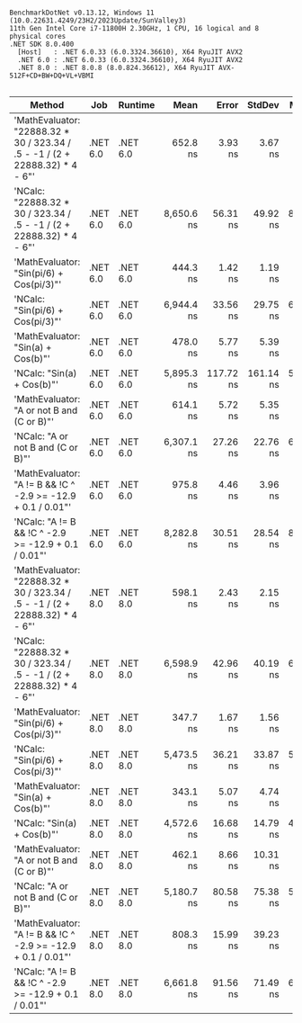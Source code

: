 ```

BenchmarkDotNet v0.13.12, Windows 11 (10.0.22631.4249/23H2/2023Update/SunValley3)
11th Gen Intel Core i7-11800H 2.30GHz, 1 CPU, 16 logical and 8 physical cores
.NET SDK 8.0.400
  [Host]   : .NET 6.0.33 (6.0.3324.36610), X64 RyuJIT AVX2
  .NET 6.0 : .NET 6.0.33 (6.0.3324.36610), X64 RyuJIT AVX2
  .NET 8.0 : .NET 8.0.8 (8.0.824.36612), X64 RyuJIT AVX-512F+CD+BW+DQ+VL+VBMI


```
| Method                                                                       | Job      | Runtime  | Mean       | Error     | StdDev    | Median     | Gen0   | Allocated |
|----------------------------------------------------------------------------- |--------- |--------- |-----------:|----------:|----------:|-----------:|-------:|----------:|
| &#39;MathEvaluator: &quot;22888.32 * 30 / 323.34 / .5 - -1 / (2 + 22888.32) * 4 - 6&quot;&#39; | .NET 6.0 | .NET 6.0 |   652.8 ns |   3.93 ns |   3.67 ns |   652.9 ns | 0.0067 |      88 B |
| &#39;NCalc: &quot;22888.32 * 30 / 323.34 / .5 - -1 / (2 + 22888.32) * 4 - 6&quot;&#39;         | .NET 6.0 | .NET 6.0 | 8,650.6 ns |  56.31 ns |  49.92 ns | 8,642.5 ns | 0.3967 |    5160 B |
| &#39;MathEvaluator: &quot;Sin(pi/6) + Cos(pi/3)&quot;&#39;                                     | .NET 6.0 | .NET 6.0 |   444.3 ns |   1.42 ns |   1.19 ns |   444.5 ns | 0.0067 |      88 B |
| &#39;NCalc: &quot;Sin(pi/6) + Cos(pi/3)&quot;&#39;                                             | .NET 6.0 | .NET 6.0 | 6,944.4 ns |  33.56 ns |  29.75 ns | 6,947.8 ns | 0.2899 |    3688 B |
| &#39;MathEvaluator: &quot;Sin(a) + Cos(b)&quot;&#39;                                           | .NET 6.0 | .NET 6.0 |   478.0 ns |   5.77 ns |   5.39 ns |   478.0 ns | 0.0563 |     712 B |
| &#39;NCalc: &quot;Sin(a) + Cos(b)&quot;&#39;                                                   | .NET 6.0 | .NET 6.0 | 5,895.3 ns | 117.72 ns | 161.14 ns | 5,871.4 ns | 0.1984 |    2496 B |
| &#39;MathEvaluator: &quot;A or not B and (C or B)&quot;&#39;                                   | .NET 6.0 | .NET 6.0 |   614.1 ns |   5.72 ns |   5.35 ns |   612.6 ns | 0.0687 |     872 B |
| &#39;NCalc: &quot;A or not B and (C or B)&quot;&#39;                                           | .NET 6.0 | .NET 6.0 | 6,307.1 ns |  27.26 ns |  22.76 ns | 6,311.6 ns | 0.1678 |    2168 B |
| &#39;MathEvaluator: &quot;A != B &amp;&amp; !C ^ -2.9 &gt;= -12.9 + 0.1 / 0.01&quot;&#39;                 | .NET 6.0 | .NET 6.0 |   975.8 ns |   4.46 ns |   3.96 ns |   975.6 ns | 0.0687 |     872 B |
| &#39;NCalc: &quot;A != B &amp;&amp; !C ^ -2.9 &gt;= -12.9 + 0.1 / 0.01&quot;&#39;                         | .NET 6.0 | .NET 6.0 | 8,282.8 ns |  30.51 ns |  28.54 ns | 8,283.8 ns | 0.3967 |    5104 B |
| &#39;MathEvaluator: &quot;22888.32 * 30 / 323.34 / .5 - -1 / (2 + 22888.32) * 4 - 6&quot;&#39; | .NET 8.0 | .NET 8.0 |   598.1 ns |   2.43 ns |   2.15 ns |   597.4 ns | 0.0067 |      88 B |
| &#39;NCalc: &quot;22888.32 * 30 / 323.34 / .5 - -1 / (2 + 22888.32) * 4 - 6&quot;&#39;         | .NET 8.0 | .NET 8.0 | 6,598.9 ns |  42.96 ns |  40.19 ns | 6,588.8 ns | 0.3510 |    4472 B |
| &#39;MathEvaluator: &quot;Sin(pi/6) + Cos(pi/3)&quot;&#39;                                     | .NET 8.0 | .NET 8.0 |   347.7 ns |   1.67 ns |   1.56 ns |   347.8 ns | 0.0067 |      88 B |
| &#39;NCalc: &quot;Sin(pi/6) + Cos(pi/3)&quot;&#39;                                             | .NET 8.0 | .NET 8.0 | 5,473.5 ns |  36.21 ns |  33.87 ns | 5,464.5 ns | 0.2823 |    3592 B |
| &#39;MathEvaluator: &quot;Sin(a) + Cos(b)&quot;&#39;                                           | .NET 8.0 | .NET 8.0 |   343.1 ns |   5.07 ns |   4.74 ns |   342.1 ns | 0.0567 |     712 B |
| &#39;NCalc: &quot;Sin(a) + Cos(b)&quot;&#39;                                                   | .NET 8.0 | .NET 8.0 | 4,572.6 ns |  16.68 ns |  14.79 ns | 4,574.3 ns | 0.1984 |    2496 B |
| &#39;MathEvaluator: &quot;A or not B and (C or B)&quot;&#39;                                   | .NET 8.0 | .NET 8.0 |   462.1 ns |   8.66 ns |  10.31 ns |   461.1 ns | 0.0691 |     872 B |
| &#39;NCalc: &quot;A or not B and (C or B)&quot;&#39;                                           | .NET 8.0 | .NET 8.0 | 5,180.7 ns |  80.58 ns |  75.38 ns | 5,143.7 ns | 0.1678 |    2168 B |
| &#39;MathEvaluator: &quot;A != B &amp;&amp; !C ^ -2.9 &gt;= -12.9 + 0.1 / 0.01&quot;&#39;                 | .NET 8.0 | .NET 8.0 |   808.3 ns |  15.99 ns |  39.23 ns |   792.3 ns | 0.0687 |     872 B |
| &#39;NCalc: &quot;A != B &amp;&amp; !C ^ -2.9 &gt;= -12.9 + 0.1 / 0.01&quot;&#39;                         | .NET 8.0 | .NET 8.0 | 6,661.8 ns |  91.56 ns |  71.49 ns | 6,668.1 ns | 0.3738 |    4704 B |
